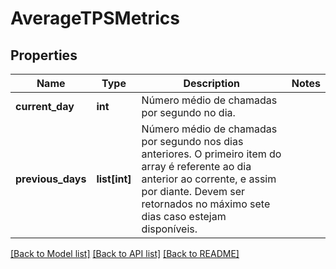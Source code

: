 # AverageTPSMetrics

## Properties
Name | Type | Description | Notes
------------ | ------------- | ------------- | -------------
**current_day** | **int** | Número médio de chamadas por segundo no dia. | 
**previous_days** | **list[int]** | Número médio de chamadas por segundo nos dias anteriores. O primeiro item do array é referente ao dia anterior ao corrente, e assim por diante. Devem ser retornados no máximo sete dias caso estejam disponíveis.​ | 

[[Back to Model list]](../README.md#documentation-for-models) [[Back to API list]](../README.md#documentation-for-api-endpoints) [[Back to README]](../README.md)

